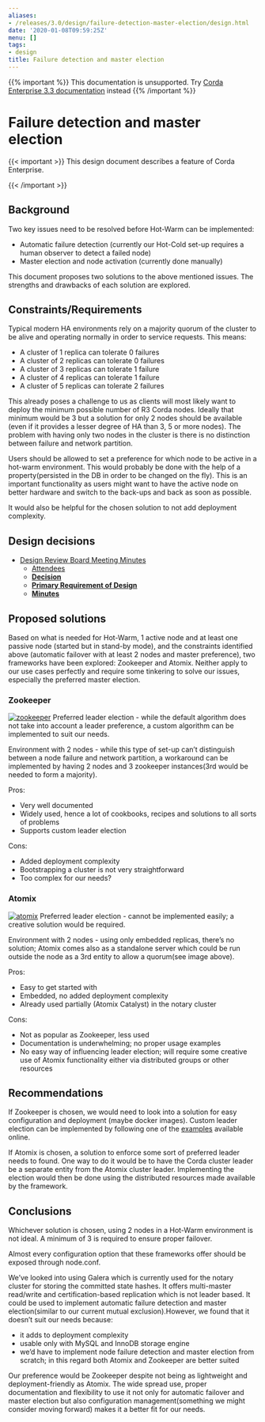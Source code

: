 ```yaml
---
aliases:
- /releases/3.0/design/failure-detection-master-election/design.html
date: '2020-01-08T09:59:25Z'
menu: []
tags:
- design
title: Failure detection and master election
---
```

{{% important %}}
This documentation is unsupported.
Try [Corda Enterprise 3.3 documentation](/docs/corda-enterprise/3.3/_index.md) instead
{{% /important %}}


# Failure detection and master election


{{< important >}}
This design document describes a feature of Corda Enterprise.


{{< /important >}}


## Background

Two key issues need to be resolved before Hot-Warm can be implemented:


* Automatic failure detection (currently our Hot-Cold set-up requires a human observer to detect a failed node)
* Master election and node activation (currently done manually)

This document proposes two solutions to the above mentioned issues. The strengths and drawbacks of each solution are explored.


## Constraints/Requirements

Typical modern HA environments rely on a majority quorum of the cluster to be alive and operating normally in order to
service requests. This means:


* A cluster of 1 replica can tolerate 0 failures
* A cluster of 2 replicas can tolerate 0 failures
* A cluster of 3 replicas can tolerate 1 failure
* A cluster of 4 replicas can tolerate 1 failure
* A cluster of 5 replicas can tolerate 2 failures

This already poses a challenge to us as clients will most likely want to deploy the minimum possible number of R3 Corda
nodes. Ideally that minimum would be 3 but a solution for only 2 nodes should be available (even if it provides a lesser
degree of HA than 3, 5 or more nodes). The problem with having only two nodes in the cluster is there is no distinction
between failure and network partition.

Users should be allowed to set a preference for which node to be active in a hot-warm environment. This would probably
be done with the help of a property(persisted in the DB in order to be changed on the fly). This is an important
functionality as users might want to have the active node on better hardware and switch to the back-ups and back as soon
as possible.

It would also be helpful for the chosen solution to not add deployment complexity.


## Design decisions



* [Design Review Board Meeting Minutes](drb-meeting-20180131.md)
    * [Attendees](drb-meeting-20180131.md#attendees)
    * [**Decision**](drb-meeting-20180131.md#decision)
    * [**Primary Requirement of Design**](drb-meeting-20180131.md#primary-requirement-of-design)
    * [**Minutes**](drb-meeting-20180131.md#minutes)






## Proposed solutions

Based on what is needed for Hot-Warm, 1 active node and at least one passive node (started but in stand-by mode), and
the constraints identified above (automatic failover with at least 2 nodes and master preference), two frameworks have
been explored: Zookeeper and Atomix. Neither apply to our use cases perfectly and require some tinkering to solve our
issues, especially the preferred master election.


### Zookeeper

[![zookeeper](/en/zookeeper.png "zookeeper")](/en/zookeeper.png)
Preferred leader election - while the default algorithm does not take into account a leader preference, a custom
algorithm can be implemented to suit our needs.

Environment with 2 nodes -  while this type of set-up can’t distinguish between a node failure and network partition, a
workaround can be implemented by having 2 nodes and 3 zookeeper instances(3rd would be needed to form a majority).

Pros:


* Very well documented
* Widely used, hence a lot of cookbooks, recipes and solutions to all sorts of problems
* Supports custom leader election

Cons:


* Added deployment complexity
* Bootstrapping a cluster is not very straightforward
* Too complex for our needs?


### Atomix

[![atomix](/en/atomix.png "atomix")](/en/atomix.png)
Preferred leader election - cannot be implemented easily; a creative solution would be required.

Environment with 2 nodes - using only embedded replicas, there’s no solution; Atomix comes also as a standalone server
which could be run outside the node as a 3rd entity to allow a quorum(see image above).

Pros:


* Easy to get started with
* Embedded, no added deployment complexity
* Already used partially (Atomix Catalyst) in the notary cluster

Cons:


* Not as popular as Zookeeper, less used
* Documentation is underwhelming; no proper usage examples
* No easy way of influencing leader election; will require some creative use of Atomix functionality either via distributed groups or other resources


## Recommendations

If Zookeeper is chosen, we would need to look into a solution for easy configuration and deployment (maybe docker
images). Custom leader election can be implemented by following one of the
[examples](https://github.com/SainTechnologySolutions/allprogrammingtutorials/tree/master/apache-zookeeper/leader-election)
available online.

If Atomix is chosen, a solution to enforce some sort of preferred leader needs to found. One way to do it would be to
have the Corda cluster leader be a separate entity from the Atomix cluster leader. Implementing the election would then
be done using the distributed resources made available by the framework.


## Conclusions

Whichever solution is chosen, using 2 nodes in a Hot-Warm environment is not ideal. A minimum of 3 is required to ensure proper failover.

Almost every configuration option that these frameworks offer should be exposed through node.conf.

We’ve looked into using Galera which is currently used for the notary cluster for storing the committed state hashes. It
offers multi-master read/write and certification-based replication which is not leader based. It could be used to
implement automatic failure detection and master election(similar to our current mutual exclusion).However, we found
that it doesn’t suit our needs because:


* it adds to deployment complexity
* usable only with MySQL and InnoDB storage engine
* we’d have to implement node failure detection and master election from scratch; in this regard both Atomix and Zookeeper are better suited

Our preference would be Zookeeper despite not being as lightweight and deployment-friendly as Atomix. The wide spread
use, proper documentation and flexibility to use it not only for automatic failover and master election but also
configuration management(something we might consider moving forward) makes it a better fit for our needs.

